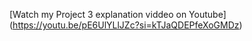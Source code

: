 [Watch my Project 3 explanation viddeo on Youtube] (https://youtu.be/pE6UlYLlJZc?si=kTJaQDEPfeXoGMDz)
